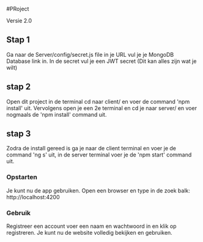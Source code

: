 #PRoject

Versie 2.0


## Stap 1

Ga naar de Server/config/secret.js file in  je URL vul je je MongoDB Database link in. In de secret vul je een JWT secret (Dit kan alles zijn wat je wilt)

## stap 2

Open dit project in de terminal cd naar client/ en voer de command 'npm install' uit.
Vervolgens open je een 2e terminal en cd je naar server/ en voer nogmaals de 'npm install' command uit.

## stap 3

Zodra de install gereed is ga je naar de client terminal en voer je de command 'ng s' uit, in de server terminal voer je de 'npm start' command uit.


### Opstarten

Je kunt nu de app gebruiken. Open een browser en type in de zoek balk: http://localhost:4200 

### Gebruik

Registreer een account voer een naam en wachtwoord in en klik op registreren.
Je kunt nu de website volledig bekijken en gebruiken.